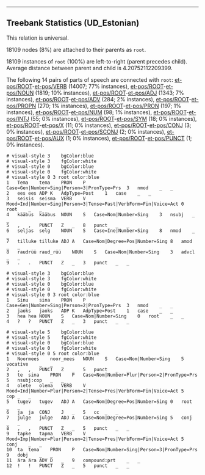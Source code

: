 

--------------------------------------------------------------------------------

## Treebank Statistics (UD_Estonian)

This relation is universal.

18109 nodes (8%) are attached to their parents as `root`.

18109 instances of `root` (100%) are left-to-right (parent precedes child).
Average distance between parent and child is 4.20752112209399.

The following 14 pairs of parts of speech are connected with `root`: [et-pos/ROOT]()-[et-pos/VERB]() (14007; 77% instances), [et-pos/ROOT]()-[et-pos/NOUN]() (1819; 10% instances), [et-pos/ROOT]()-[et-pos/ADJ]() (1343; 7% instances), [et-pos/ROOT]()-[et-pos/ADV]() (284; 2% instances), [et-pos/ROOT]()-[et-pos/PROPN]() (270; 1% instances), [et-pos/ROOT]()-[et-pos/PRON]() (197; 1% instances), [et-pos/ROOT]()-[et-pos/NUM]() (98; 1% instances), [et-pos/ROOT]()-[et-pos/INTJ]() (55; 0% instances), [et-pos/ROOT]()-[et-pos/SYM]() (18; 0% instances), [et-pos/ROOT]()-[et-pos/X]() (11; 0% instances), [et-pos/ROOT]()-[et-pos/CONJ]() (3; 0% instances), [et-pos/ROOT]()-[et-pos/SCONJ]() (2; 0% instances), [et-pos/ROOT]()-[et-pos/AUX]() (1; 0% instances), [et-pos/ROOT]()-[et-pos/PUNCT]() (1; 0% instances).


~~~ conllu
# visual-style 3	bgColor:blue
# visual-style 3	fgColor:white
# visual-style 0	bgColor:blue
# visual-style 0	fgColor:white
# visual-style 0 3 root	color:blue
1	Tema	tema	PRON	P	Case=Gen|Number=Sing|Person=3|PronType=Prs	3	nmod	_	_
2	ees	ees	ADP	K	AdpType=Post	1	case	_	_
3	seisis	seisma	VERB	V	Mood=Ind|Number=Sing|Person=3|Tense=Past|VerbForm=Fin|Voice=Act	0	root	_	_
4	kääbus	kääbus	NOUN	S	Case=Nom|Number=Sing	3	nsubj	_	_
5	,	,	PUNCT	Z	_	8	punct	_	_
6	seljas	selg	NOUN	S	Case=Ine|Number=Sing	8	nmod	_	_
7	tilluke	tilluke	ADJ	A	Case=Nom|Degree=Pos|Number=Sing	8	amod	_	_
8	raudrüü	raud_rüü	NOUN	S	Case=Nom|Number=Sing	3	advcl	_	_
9	.	.	PUNCT	Z	_	3	punct	_	_

~~~


~~~ conllu
# visual-style 3	bgColor:blue
# visual-style 3	fgColor:white
# visual-style 0	bgColor:blue
# visual-style 0	fgColor:white
# visual-style 0 3 root	color:blue
1	Sinu	sina	PRON	P	Case=Gen|Number=Sing|Person=2|PronType=Prs	3	nmod	_	_
2	jaoks	jaoks	ADP	K	AdpType=Post	1	case	_	_
3	hea	hea	NOUN	S	Case=Nom|Number=Sing	0	root	_	_
4	?	?	PUNCT	Z	_	3	punct	_	_

~~~


~~~ conllu
# visual-style 5	bgColor:blue
# visual-style 5	fgColor:white
# visual-style 0	bgColor:blue
# visual-style 0	fgColor:white
# visual-style 0 5 root	color:blue
1	Noormees	noor_mees	NOUN	S	Case=Nom|Number=Sing	5	vocative	_	_
2	,	,	PUNCT	Z	_	5	punct	_	_
3	te	sina	PRON	P	Case=Nom|Number=Plur|Person=2|PronType=Prs	5	nsubj:cop	_	_
4	olete	olema	VERB	V	Mood=Ind|Number=Plur|Person=2|Tense=Pres|VerbForm=Fin|Voice=Act	5	cop	_	_
5	tugev	tugev	ADJ	A	Case=Nom|Degree=Pos|Number=Sing	0	root	_	_
6	ja	ja	CONJ	J	_	5	cc	_	_
7	julge	julge	ADJ	A	Case=Nom|Degree=Pos|Number=Sing	5	conj	_	_
8	,	,	PUNCT	Z	_	5	punct	_	_
9	tapke	tapma	VERB	V	Mood=Imp|Number=Plur|Person=2|Tense=Pres|VerbForm=Fin|Voice=Act	5	conj	_	_
10	ta	tema	PRON	P	Case=Nom|Number=Sing|Person=3|PronType=Prs	9	dobj	_	_
11	ära	ära	ADV	D	_	9	compound:prt	_	_
12	!	!	PUNCT	Z	_	5	punct	_	_

~~~


